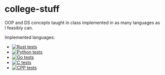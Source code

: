 # college-stuff

OOP and DS concepts taught in class implemented in as many languages as I feasibly can.

Implemented languages:
- [![Rust tests](https://github.com/msfjarvis/college-stuff/workflows/Rust/badge.svg)](https://github.com/msfjarvis/college-stuff/actions)
- [![Python tests](https://github.com/msfjarvis/college-stuff/workflows/Python/badge.svg)](https://github.com/msfjarvis/college-stuff/actions)
- [![Go tests](https://github.com/msfjarvis/college-stuff/workflows/Go/badge.svg)](https://github.com/msfjarvis/college-stuff/actions)
- [![C tests](https://github.com/msfjarvis/college-stuff/workflows/C/badge.svg)](https://github.com/msfjarvis/college-stuff/actions)
- [![CPP tests](https://github.com/msfjarvis/college-stuff/workflows/CPP/badge.svg)](https://github.com/msfjarvis/college-stuff/actions)
